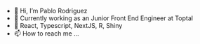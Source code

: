 - 👋 Hi, I’m Pablo Rodriguez
- 👀 Currently working as an Junior Front End Engineer at Toptal
- 💞️ React, Typescript, NextJS, R, Shiny
- 📫 How to reach me ...

<!---
pablo-rodr-bio2/pablo-rodr-bio2 is a ✨ special ✨ repository because its `README.md` (this file) appears on your GitHub profile.
You can click the Preview link to take a look at your changes.
--->
